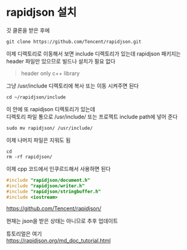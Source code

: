 # rapidjson 설치

깃 클론을 받은 후에 
```
git clone https://github.com/Tencent/rapidjson.git
```

이제 디렉토리로 이동해서 보면 include 디렉토리가 있는데 rapidjson 패키지는  
header 파일만 있으므로 빌드나 설치가 필요 없다   

> header only c++ library

그냥 /usr/include 디렉토리에 복사 또는 이동 시켜주면 된다     

```
cd ~/rapidjson/include
```
이 안에 또 rapidjson 디렉토리가 있는데  
디렉토리 파일 통으로 /usr/include/ 또는 프로젝트 include path에 넣어 준다 

```
sudo mv rapidjson/ /usr/include/
```

이제 나머지 파일은 지워도 됨

```
cd
rm -rf rapidjson/
```


이제 cpp 코드에서 인쿠르드해서 사용하면 된다 
```cpp
#include "rapidjson/document.h"
#include "rapidjson/writer.h"
#include "rapidjson/stringbuffer.h"
#include <iostream>
```


https://github.com/Tencent/rapidjson/

현재는 json을 받은 상태는 아니므로 추후 업데이트 

튜토리얼은  여기  
https://rapidjson.org/md_doc_tutorial.html

